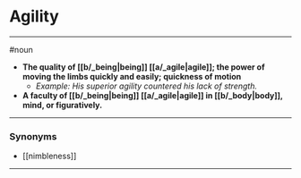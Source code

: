 # Agility
---
#noun
- **The quality of [[b/_being|being]] [[a/_agile|agile]]; the power of moving the limbs quickly and easily; quickness of motion**
	- _Example: His superior agility countered his lack of strength._
- **A faculty of [[b/_being|being]] [[a/_agile|agile]] in [[b/_body|body]], mind, or figuratively.**
---
### Synonyms
- [[nimbleness]]
---
